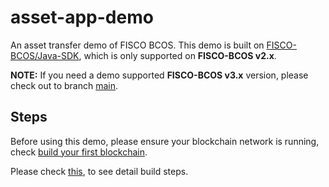# asset-app-demo

An asset transfer demo of FISCO BCOS. This demo is built on [FISCO-BCOS/Java-SDK](https://github.com/FISCO-BCOS/java-sdk/tree/master-2.0), which is only supported on **FISCO-BCOS v2.x**.

**NOTE:** If you need a demo supported **FISCO-BCOS v3.x** version, please check out to branch [main](https://github.com/FISCO-BCOS/asset-app-demo/tree/main).

## Steps

Before using this demo, please ensure your blockchain network is running, check [build your first blockchain](https://fisco-bcos-documentation.readthedocs.io/zh_CN/latest/docs/installation.html).

Please check [this](https://fisco-bcos-documentation.readthedocs.io/zh_CN/latest/docs/tutorial/sdk_application.html), to see detail build steps.